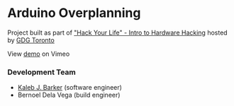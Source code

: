 # Arduino Overplanning #

Project built as part of ["Hack Your Life" - Intro to Hardware Hacking](https://www.meetup.com/GDG-Toronto/events/237808482/) hosted by [GDG Toronto](https://www.meetup.com/GDG-Toronto/)

View [demo](https://vimeo.com/208078296) on Vimeo

### Development Team ###

* [Kaleb J. Barker](https://bitbucket.org/brainfork/) (software engineer)
* Bernoel Dela Vega (build engineer)
